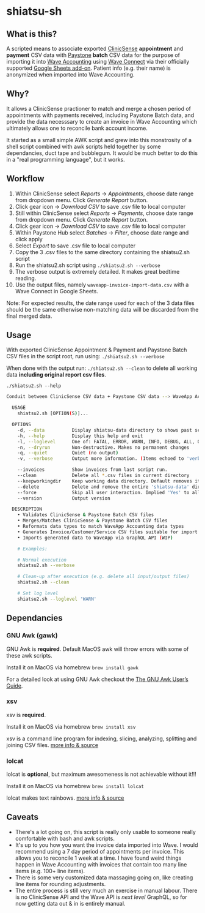 # shiatsu-sh

## What is this?

A scripted means to associate exported [ClinicSense](https://clinicsense.com/) **appointment** and **payment** CSV data with [Paystone](https://www.paystone.com/) **batch** CSV data for the purpose of importing it into [Wave Accounting](https://www.waveapps.com/) using [Wave Connect](https://support.waveapps.com/hc/en-us/articles/360020768272-Wave-Connect-Easily-import-and-export-data-with-Wave-s-Google-Sheets-add-on-) via their officially supported [Google Sheets add-on](https://workspace.google.com/marketplace/app/wave_connect/90421189176). Patient info (e.g. their name) is anonymized when imported into Wave Accounting.

## Why?

It allows a ClinicSense practioner to match and merge a chosen period of appointments with payments received, including Paystone Batch data, and provide the data necesssary to create an invoice in Wave Accounting which ultimately allows one to reconcile bank account income.

It started as a small simple AWK script and grew into this monstrosity of a shell script combined with awk scripts held together by some dependancies, duct tape and bubblegum. It would be much better to do this in a "real programming language", but it works.


## Workflow

1. Within ClinicSense select *Reports* -> *Appointments*, choose date range from dropdown menu. Click *Generate Report* button.
2. Click gear icon -> *Download CSV* to save .csv file to local computer
3. Still within ClinicSense select *Reports* -> *Payments*, choose date range from dropdown menu. Click *Generate Report* button.
4. Click gear icon -> *Download CSV* to save .csv file to local computer
5. Within Paystone Hub select *Batches* -> *Filter*, choose date range and click apply
6. Select *Export* to save .csv file to local computer
7. Copy the 3 .csv files to the same directory containing the shiatsu2.sh script
8. Run the shiatsu2.sh script using `./shiatsu2.sh --verbose`
9. The verbose output is extremely detailed. It makes great bedtime reading.
10. Use the output files, namely `waveapp-invoice-import-data.csv` with a Wave Connect in Google Sheets.

Note: For expected results, the date range used for each of the 3 data files should be the same otherwise non-matching data will be discarded from the final merged data.

## Usage

With exported ClinicSense Appointment & Payment and Paystone Batch CSV files in the script root, run using: `./shiatsu2.sh --verbose`

When done with the output run: `./shiatsu2.sh --clean` to delete all working data **including original report csv files**.


`./shiatsu2.sh --help`

```bash
Conduit between ClinicSense CSV data + Paystone CSV data --> WaveApp Accounting

  USAGE
    shiatsu2.sh [OPTION(S)]...

  OPTIONS
    -d, --data          Display shiatsu-data directory to shows past script executions and contents
    -h, --help          Display this help and exit
    -l, --loglevel      One of: FATAL, ERROR, WARN, INFO, DEBUG, ALL, OFF  (Default is 'ERROR')
    -n, --dryrun        Non-destructive. Makes no permanent changes
    -q, --quiet         Quiet (no output)
    -v, --verbose       Output more information. (Items echoed to 'verbose')

    --invoices          Show invoices from last script run.
    --clean             Delete all *.csv files in current directory
    --keepworkingdir    Keep working data directory. Default removes it.
    --delete            Delete and remove the entire 'shiatsu-data' directory
    --force             Skip all user interaction. Implied 'Yes' to all actions
    --version           Output version

  DESCRIPTION
    • Validates ClinicSense & Paystone Batch CSV files
    • Merges/Matches ClinicSense & Paystone Batch CSV files
    • Reformats data types to match WaveApp Accounting data types
    • Generates Invoice/Customer/Service CSV files suitable for import into WaveApp Accounting
    • Imports generated data to WaveApp via GraphQL API (WIP)

    # Examples:

    # Normal execution
    shiatsu2.sh --verbose

    # Clean-up after execution (e.g. delete all input/output files)
    shiatsu2.sh --clean

    # Set log level
    shiatsu2.sh --loglevel 'WARN'
```


## Dependancies

### GNU Awk (gawk)

GNU Awk is **required**. Default MacOS awk will throw errors with some of these awk scripts.

Install it on MacOS via homebrew `brew install gawk`

For a detailed look at using GNU Awk checkout the [The GNU Awk User’s Guide](https://www.gnu.org/software/gawk/manual/html_node/index.html).

### xsv

xsv is **required**.

Install it on MacOS via homebrew `brew install xsv`

xsv is a command line program for indexing, slicing, analyzing, splitting and joining CSV files. [more info & source](https://github.com/BurntSushi/xsv)

### lolcat

lolcat is **optional**, but maximum awesomeness is not achievable without it!!!

Install it on MacOS via homebrew `brew install lolcat`

lolcat makes text rainbows. [more info & source](https://github.com/busyloop/lolcat)


## Caveats

- There's a lot going on, this script is really only usable to someone really comfortable with bash and awk scripts.
- It's up to you how you want the invoice data imported into Wave. I would recommend using a 7 day period of appointments per invoice. This allows you to reconcile 1 week at a time. I have found weird things happen in Wave Accounting with invoices that contain too many line items (e.g. 100+ line items).
- There is some very customized data massaging going on, like creating line items for rounding adjustments.
- The entire process is still very much an exercise in manual labour. There is no ClinicSense API and the Wave API is *next level* GraphQL, so for now getting data out & in is entirely manual.
